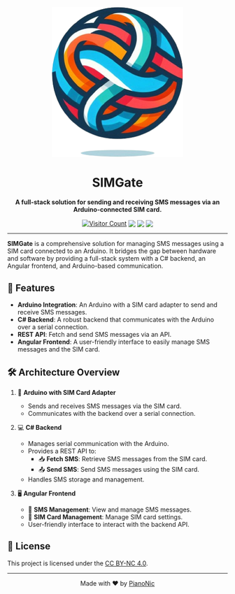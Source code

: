 <p align="center">
  <img src="./Images/Icon.png" alt="SIMGate Logo" width="300"/>
</p>

<h1 align="center">SIMGate</h1>

<p align="center">
  <strong>A full-stack solution for sending and receiving SMS messages via an Arduino-connected SIM card.</strong>
</p>

<p align="center">
  <a href="https://github.com/Pianonic/SIMGate"><img src="https://badgetrack.pianonic.ch/badge?url=https://github.com/Pianonic/SIMGate&label=Visitors&color=175079&style=flat&logo=github" alt="Visitor Count" style="vertical-align: middle;"/></a>
  <a href="https://github.com/Pianonic/SIMGate/blob/main/LICENSE.md"><img src="https://img.shields.io/badge/License-CC%20BY--NC%204.0-175079.svg" style="vertical-align: middle;"/></a>
  <img src="https://img.shields.io/badge/C%23-Backend-175079.svg" style="vertical-align: middle;"/>
  <img src="https://img.shields.io/badge/Angular-Frontend-175079.svg" style="vertical-align: middle;"/>
</p>

---

**SIMGate** is a comprehensive solution for managing SMS messages using a SIM card connected to an Arduino. It bridges the gap between hardware and software by providing a full-stack system with a C# backend, an Angular frontend, and Arduino-based communication. 

## 🚀 Features

- **Arduino Integration**: An Arduino with a SIM card adapter to send and receive SMS messages.
- **C# Backend**: A robust backend that communicates with the Arduino over a serial connection.
- **REST API**: Fetch and send SMS messages via an API.
- **Angular Frontend**: A user-friendly interface to easily manage SMS messages and the SIM card.

## 🛠️ Architecture Overview

1.  🤖 **Arduino with SIM Card Adapter**
    - Sends and receives SMS messages via the SIM card.
    - Communicates with the backend over a serial connection.

2.  💻 **C# Backend**
    - Manages serial communication with the Arduino.
    - Provides a REST API to:
      - 📥 **Fetch SMS**: Retrieve SMS messages from the SIM card.
      - 📤 **Send SMS**: Send SMS messages using the SIM card.
    - Handles SMS storage and management.

3.  🖥️ **Angular Frontend**
    - 📱 **SMS Management**: View and manage SMS messages.
    - 🧾 **SIM Card Management**: Manage SIM card settings.
    - User-friendly interface to interact with the backend API.

## 📜 License
This project is licensed under the [CC BY-NC 4.0](LICENSE.md).

---
<p align="center">Made with ❤️ by <a href="https://github.com/Pianonic">PianoNic</a></p>
